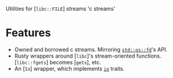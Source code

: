 <!-- cargo-rdme start -->

Utilities for [`libc::FILE`] streams 'c streams'

# Features
- Owned and borrowed c streams.
  Mirroring [`std::os::fd`](https://doc.rust-lang.org/std/os/fd/index.html)'s API.
- Rusty wrappers around [`libc`]'s stream-oriented functions.
  [`libc::fgets`] becomes [`gets`], etc.
- An [`Io`] wrapper, which implements [`io`](std::io) traits.

<!-- cargo-rdme end -->
